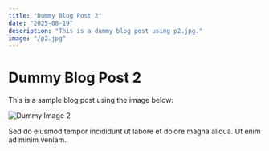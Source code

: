 ```yaml
---
title: "Dummy Blog Post 2"
date: "2025-08-19"
description: "This is a dummy blog post using p2.jpg."
image: "/p2.jpg"
---
```


# Dummy Blog Post 2

This is a sample blog post using the image below:

![Dummy Image 2](/p2.jpg)

Sed do eiusmod tempor incididunt ut labore et dolore magna aliqua. Ut enim ad minim veniam.
